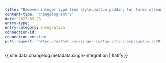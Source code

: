 ```yaml
---
title: "Removed integer type from style.button.padding for forms stream"
content-type: "changelog-entry"
date: 2023-03-23
entry-type: 
entry-category: integration
connection-id: 
connection-version: 
pull-request: "https://github.com/singer-io/tap-activecampaign/pull/39"
---
```

{{ site.data.changelog.metadata.single-integration | flatify }}